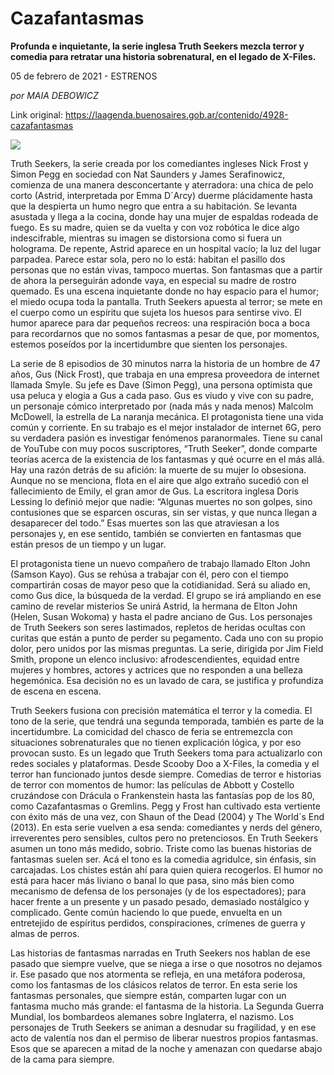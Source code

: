 # Cazafantasmas

**Profunda e inquietante, la serie inglesa Truth Seekers mezcla terror y comedia para retratar una historia sobrenatural, en el legado de X-Files.**

05 de febrero de 2021 - ESTRENOS

_por MAIA DEBOWICZ_

Link original: https://laagenda.buenosaires.gob.ar/contenido/4928-cazafantasmas



![](https://cdn.flowlikemusic.com/files/images/45365/686cdd7c-c0e5-4bbb-a7d3-5dd7eac3f92b.jpeg)




Truth Seekers, la serie creada por los comediantes ingleses Nick Frost y Simon Pegg en sociedad con Nat Saunders y James Serafinowicz, comienza de una manera desconcertante y aterradora: una chica de pelo corto (Astrid, interpretada por Emma D´Arcy) duerme plácidamente hasta que la despierta un humo negro que entra a su habitación. Se levanta asustada y llega a la cocina, donde hay una mujer de espaldas rodeada de fuego. Es su madre, quien se da vuelta y con voz robótica le dice algo indescifrable, mientras su imagen se distorsiona como si fuera un holograma. De repente, Astrid aparece en un hospital vacío; la luz del lugar parpadea. Parece estar sola, pero no lo está: habitan el pasillo dos personas que no están vivas, tampoco muertas. Son fantasmas que a partir de ahora la perseguirán adonde vaya, en especial su madre de rostro quemado. Es una escena inquietante donde no hay espacio para el humor; el miedo ocupa toda la pantalla. Truth Seekers apuesta al terror; se mete en el cuerpo como un espíritu que sujeta los huesos para sentirse vivo. El humor aparece para dar pequeños recreos: una respiración boca a boca para recordarnos que no somos fantasmas a pesar de que, por momentos, estemos poseídos por la incertidumbre que sienten los personajes.




La serie de 8 episodios de 30 minutos narra la historia de un hombre de 47 años, Gus (Nick Frost), que trabaja en una empresa proveedora de internet llamada Smyle. Su jefe es Dave (Simon Pegg), una persona optimista que usa peluca y elogia a Gus a cada paso. Gus es viudo y vive con su padre, un personaje cómico interpretado por (nada más y nada menos) Malcolm McDowell, la estrella de La naranja mecánica. El protagonista tiene una vida común y corriente. En su trabajo es el mejor instalador de internet 6G, pero su verdadera pasión es investigar fenómenos paranormales. Tiene su canal de YouTube con muy pocos suscriptores, “Truth Seeker”, donde comparte teorías acerca de la existencia de los fantasmas y qué ocurre en el más allá. Hay una razón detrás de su afición: la muerte de su mujer lo obsesiona. Aunque no se menciona, flota en el aire que algo extraño sucedió con el fallecimiento de Emily, el gran amor de Gus. La escritora inglesa Doris Lessing lo definió mejor que nadie: “Algunas muertes no son golpes, sino contusiones que se esparcen oscuras, sin ser vistas, y que nunca llegan a desaparecer del todo.” Esas muertes son las que atraviesan a los personajes y, en ese sentido, también se convierten en fantasmas que están presos de un tiempo y un lugar.




El protagonista tiene un nuevo compañero de trabajo llamado Elton John (Samson Kayo). Gus se rehúsa a trabajar con él, pero con el tiempo compartirán cosas de mayor peso que la cotidianidad. Será su aliado en, como Gus dice, la búsqueda de la verdad. El grupo se irá ampliando en ese camino de revelar misterios Se unirá Astrid, la hermana de Elton John (Helen, Susan Wokoma) y hasta el padre anciano de Gus. Los personajes de Truth Seekers son seres lastimados, repletos de heridas ocultas con curitas que están a punto de perder su pegamento. Cada uno con su propio dolor, pero unidos por las mismas preguntas. La serie, dirigida por Jim Field Smith, propone un elenco inclusivo: afrodescendientes, equidad entre mujeres y hombres, actores y actrices que no responden a una belleza hegemónica. Esa decisión no es un lavado de cara, se justifica y profundiza de escena en escena.




Truth Seekers fusiona con precisión matemática el terror y la comedia. El tono de la serie, que tendrá una segunda temporada, también es parte de la incertidumbre. La comicidad del chasco de feria se entremezcla con situaciones sobrenaturales que no tienen explicación lógica, y por eso provocan susto. Es un legado que Truth Seekers toma para actualizarlo con redes sociales y plataformas. Desde Scooby Doo a X-Files, la comedia y el terror han funcionado juntos desde siempre. Comedias de terror e historias de terror con momentos de humor: las películas de Abbott y Costello cruzándose con Drácula o Frankenstein hasta las fantasías pop de los 80, como Cazafantasmas o Gremlins. Pegg y Frost han cultivado esta vertiente con éxito más de una vez, con Shaun of the Dead (2004) y The World´s End (2013). En esta serie vuelven a esa senda: comediantes y nerds del género, irreverentes pero sensibles, cultos pero no pretenciosos. En Truth Seekers asumen un tono más medido, sobrio. Triste como las buenas historias de fantasmas suelen ser. Acá el tono es la comedia agridulce, sin énfasis, sin carcajadas. Los chistes están ahí para quien quiera recogerlos. El humor no está para hacer más liviano o banal lo que pasa, sino más bien como mecanismo de defensa de los personajes (y de los espectadores); para hacer frente a un presente y un pasado pesado, demasiado nostálgico y complicado. Gente común haciendo lo que puede, envuelta en un entretejido de espíritus perdidos, conspiraciones, crímenes de guerra y almas de perros.




Las historias de fantasmas narradas en Truth Seekers nos hablan de ese pasado que siempre vuelve, que se niega a irse o que nosotros no dejamos ir. Ese pasado que nos atormenta se refleja, en una metáfora poderosa, como los fantasmas de los clásicos relatos de terror. En esta serie los fantasmas personales, que siempre están, comparten lugar con un fantasma mucho más grande: el fantasma de la historia. La Segunda Guerra Mundial, los bombardeos alemanes sobre Inglaterra, el nazismo. Los personajes de Truth Seekers se animan a desnudar su fragilidad, y en ese acto de valentía nos dan el permiso de liberar nuestros propios fantasmas. Esos que se aparecen a mitad de la noche y amenazan con quedarse abajo de la cama para siempre.



